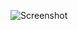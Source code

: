 ![Screenshot](https://raw.githubusercontent.com/Cryakl/Ultimate-RAT-Collection/refs/heads/main/PlugX/FastGui(360)/Screenshot.png)
